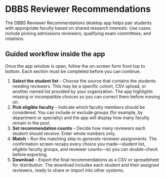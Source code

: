 # DBBS Reviewer Recommendations

The DBBS Reviewer Recommendations desktop app helps pair students with appropriate faculty based on shared research interests. Use cases include picking admissions reviewers, qualifying exam committees, and rotations.

## Guided workflow inside the app
Once the app window is open, follow the on-screen form from top to bottom. Each section must be completed before you can continue.

1. **Select the student list** – Choose the source that contains the students needing reviewers. This may be a specific cohort, CSV upload, or another named list provided by your organization. The app highlights missing or incompatible choices so you can correct them before moving on.
2. **Pick eligible faculty** – Indicate which faculty members should be considered. You can include or exclude groups (for example, by department or specialty) and the app will display how many faculty remain in the pool.
3. **Set recommendation counts** – Decide how many reviewers each student should receive. Enter whole numbers only.
4. **Match** – Run the matching step to generate reviewer assignments. The confirmation screen recaps every choice you made—student list, eligible faculty groups, and reviewer counts—so you can double-check before exporting.
5. **Download** – Export the final recommendations as a CSV or spreadsheet for distribution. The download includes each student and their assigned reviewers, ready to share or import into other systems.

